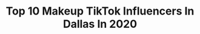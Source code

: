 ---
title: Top 10 Makeup TikTok Influencers In Dallas In 2020
description: >-
  Find top makeup TikTok influencers in Dallas in 2020. Most popular hashtags: #makeup #dallas #quarantine #texas.
platform: TikTok
profiles:
  - username: "jhk.c"
    fullname: >-
      조조
    location: "United States"
    followers: 28088
    engagement: 719
    commentsToLikes: 0.020819
    id: ck8hmxs4fo8ay0j78597ab7ak
    verified: false
    hashtags: "#motd, #catfish, #birthdayweek, #xycba"
  - username: "akinerakcam6"
    fullname: >-
      AkiNerakCam
    location: "United States"
    followers: 19102
    engagement: 534
    commentsToLikes: 0.028400
    id: ck9r4pxfaw6iv0j78m3hhu6u6
    verified: false
    hashtags: "#millon, #ingles, #trendy, #shop"
  - username: "bee.liss__"
    fullname: >-
      Bianca
    location: "United States"
    followers: 5624
    engagement: 389
    commentsToLikes: 0.017969
    id: ck9v17nnxftof0j78wiysj5ma
    verified: false
    hashtags: "#latina, #womenoftiktok, #wordrobe, #casuallook"
  - username: "monitoocrazy"
    fullname: >-
      Monitoocrazy
    location: "United States"
    followers: 331681
    engagement: 2136
    commentsToLikes: 0.010912
    id: ck8qkrfnqiiy90j786q2x1eh7
    verified: false
    hashtags: "#hispnic, #funny, #foryourpage, #coronavirus"
  - username: "jadalane_"
    fullname: >-
      jada lane
    location: "United States"
    followers: 16209
    engagement: 1728
    commentsToLikes: 0.078156
    id: ck8oxz7py4t8c0j789fswi4f7
    verified: false
    hashtags: "#momsoftiktok, #comment, #featureme, #ledlights"
  - username: "thecurlybeviie"
    fullname: >-
      Auntie Bev
    location: "United States"
    followers: 67813
    engagement: 1342
    commentsToLikes: 0.009515
    id: cka0sk1ivlusq0i78dfut0k6k
    verified: false
    hashtags: "#glowup, #learnfromme, #bighair, #makeup"
  - username: "lisetteperezzz"
    fullname: >-
      Lisetteperezzz
    location: "United States"
    followers: 22197
    engagement: 736
    commentsToLikes: 0.039162
    id: ck9reo7lm35bh0j78s3i6qfsr
    verified: false
    hashtags: "#shoes, #tiktokrestarea, #poseathome, #yoplaitcuprelay"
  - username: "jsbuilders_"
    fullname: >-
      Tony Suarez
    location: "United States"
    followers: 64713
    engagement: 522
    commentsToLikes: 0.018990
    id: ck81sb33frd580j7830kndxyz
    verified: false
    hashtags: "#stain, #makeup, #killyourvibe, #mexico"
  - username: "mua_priiiii"
    fullname: >-
      Priscillaaa_14
    location: "United States"
    followers: 24259
    engagement: 1375
    commentsToLikes: 0.040454
    id: ck95xw5rx7lwr0j78m8aq2bnk
    verified: false
    hashtags: "#asgoodastheog, #hoopsathome, #senioryear2020, #sidehustle"
  - username: "jordanmauldin"
    fullname: >-
      Jordan Mauldin
    location: "United States"
    followers: 7672
    engagement: 703
    commentsToLikes: 0.078711
    id: ck9foaw391x920j78yjgcwlhx
    verified: false
    hashtags: "#ififitsisits, #netflix, #tiktokhusband, #brokeass"
---